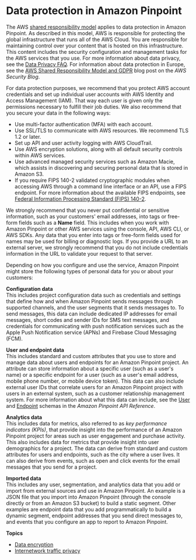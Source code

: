 # Data protection in Amazon Pinpoint<a name="security-data-protection"></a>

The AWS [shared responsibility model](http://aws.amazon.com/compliance/shared-responsibility-model/) applies to data protection in Amazon Pinpoint\. As described in this model, AWS is responsible for protecting the global infrastructure that runs all of the AWS Cloud\. You are responsible for maintaining control over your content that is hosted on this infrastructure\. This content includes the security configuration and management tasks for the AWS services that you use\. For more information about data privacy, see the [Data Privacy FAQ](http://aws.amazon.com/compliance/data-privacy-faq)\. For information about data protection in Europe, see the [AWS Shared Responsibility Model and GDPR](http://aws.amazon.com/blogs/security/the-aws-shared-responsibility-model-and-gdpr/) blog post on the *AWS Security Blog*\.

For data protection purposes, we recommend that you protect AWS account credentials and set up individual user accounts with AWS Identity and Access Management \(IAM\)\. That way each user is given only the permissions necessary to fulfill their job duties\. We also recommend that you secure your data in the following ways:
+ Use multi\-factor authentication \(MFA\) with each account\.
+ Use SSL/TLS to communicate with AWS resources\. We recommend TLS 1\.2 or later\.
+ Set up API and user activity logging with AWS CloudTrail\.
+ Use AWS encryption solutions, along with all default security controls within AWS services\.
+ Use advanced managed security services such as Amazon Macie, which assists in discovering and securing personal data that is stored in Amazon S3\.
+ If you require FIPS 140\-2 validated cryptographic modules when accessing AWS through a command line interface or an API, use a FIPS endpoint\. For more information about the available FIPS endpoints, see [Federal Information Processing Standard \(FIPS\) 140\-2](http://aws.amazon.com/compliance/fips/)\.

We strongly recommend that you never put confidential or sensitive information, such as your customers' email addresses, into tags or free\-form fields such as a **Name** field\. This includes when you work with Amazon Pinpoint or other AWS services using the console, API, AWS CLI, or AWS SDKs\. Any data that you enter into tags or free\-form fields used for names may be used for billing or diagnostic logs\. If you provide a URL to an external server, we strongly recommend that you do not include credentials information in the URL to validate your request to that server\.

Depending on how you configure and use the service, Amazon Pinpoint might store the following types of personal data for you or about your customers:

**Configuration data**  
This includes project configuration data such as credentials and settings that define how and when Amazon Pinpoint sends messages through supported channels, and the user segments that it sends messages to\. To send messages, this data can include dedicated IP addresses for email messages, short codes and sender IDs for SMS text messages, and credentials for communicating with push notification services such as the Apple Push Notification service \(APNs\) and Firebase Cloud Messaging \(FCM\)\.

**User and endpoint data**  
This includes standard and custom attributes that you use to store and manage data about users and endpoints for an Amazon Pinpoint project\. An attribute can store information about a specific user \(such as a user's name\) or a specific endpoint for a user \(such as a user's email address, mobile phone number, or mobile device token\)\. This data can also include external user IDs that correlate users for an Amazon Pinpoint project with users in an external system, such as a customer relationship management system\. For more information about what this data can include, see the [User](https://docs.aws.amazon.com/pinpoint/latest/apireference/apps-application-id-users-user-id.html) and [Endpoint](https://docs.aws.amazon.com/pinpoint/latest/apireference/apps-application-id-endpoints-endpoint-id.html) schemas in the *Amazon Pinpoint API Reference*\.

**Analytics data**  
This includes data for metrics, also referred to as *key performance indicators \(KPIs\)*, that provide insight into the performance of an Amazon Pinpoint project for areas such as user engagement and purchase activity\. This also includes data for metrics that provide insight into user demographics for a project\. The data can derive from standard and custom attributes for users and endpoints, such as the city where a user lives\. It can also derive from events, such as open and click events for the email messages that you send for a project\.

**Imported data**  
This includes any user, segmentation, and analytics data that you add or import from external sources and use in Amazon Pinpoint\. An example is a JSON file that you import into Amazon Pinpoint \(through the console directly or from an Amazon S3 bucket\) to build a static segment\. Other examples are endpoint data that you add programmatically to build a dynamic segment, endpoint addresses that you send direct messages to, and events that you configure an app to report to Amazon Pinpoint\.

**Topics**
+ [Data encryption](security-data-protection-encryption.md)
+ [Internetwork traffic privacy](security-data-protection-internetwork-traffic.md)